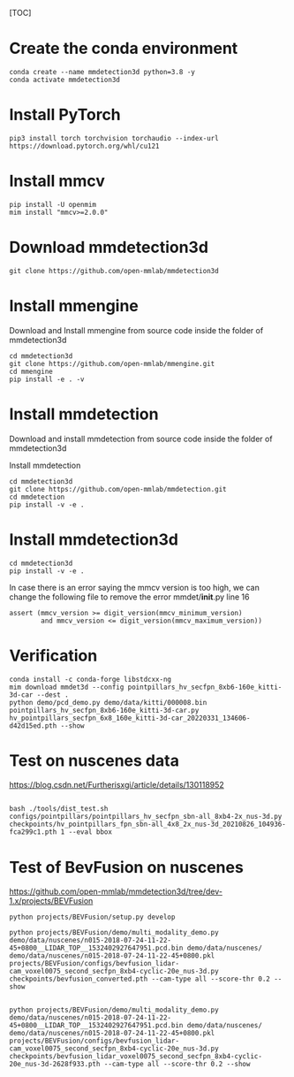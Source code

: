 [TOC] 
# Create the conda environment
```
conda create --name mmdetection3d python=3.8 -y
conda activate mmdetection3d
```

# Install PyTorch
```
pip3 install torch torchvision torchaudio --index-url https://download.pytorch.org/whl/cu121
```
# Install mmcv

```
pip install -U openmim
mim install "mmcv>=2.0.0"
```
# Download mmdetection3d
```
git clone https://github.com/open-mmlab/mmdetection3d
```
# Install mmengine
Download and Install mmengine from source code inside the folder of mmdetection3d

```
cd mmdetection3d
git clone https://github.com/open-mmlab/mmengine.git
cd mmengine
pip install -e . -v
```
# Install mmdetection
Download and install mmdetection from source code inside the folder of mmdetection3d

Install mmdetection
```
cd mmdetection3d
git clone https://github.com/open-mmlab/mmdetection.git
cd mmdetection
pip install -v -e .
```

# Install mmdetection3d
```
cd mmdetection3d
pip install -v -e .
```

In case there is an error saying the mmcv version is too high, we can change the following file to remove the error
mmdet/__init__.py
line 16
```
assert (mmcv_version >= digit_version(mmcv_minimum_version)
        and mmcv_version <= digit_version(mmcv_maximum_version))
```

# Verification
```
conda install -c conda-forge libstdcxx-ng
mim download mmdet3d --config pointpillars_hv_secfpn_8xb6-160e_kitti-3d-car --dest .
python demo/pcd_demo.py demo/data/kitti/000008.bin pointpillars_hv_secfpn_8xb6-160e_kitti-3d-car.py hv_pointpillars_secfpn_6x8_160e_kitti-3d-car_20220331_134606-d42d15ed.pth --show
```

# Test on nuscenes data

https://blog.csdn.net/Furtherisxgi/article/details/130118952
```

bash ./tools/dist_test.sh configs/pointpillars/pointpillars_hv_secfpn_sbn-all_8xb4-2x_nus-3d.py checkpoints/hv_pointpillars_fpn_sbn-all_4x8_2x_nus-3d_20210826_104936-fca299c1.pth 1 --eval bbox

```

# Test of BevFusion on nuscenes
https://github.com/open-mmlab/mmdetection3d/tree/dev-1.x/projects/BEVFusion
```
python projects/BEVFusion/setup.py develop

python projects/BEVFusion/demo/multi_modality_demo.py demo/data/nuscenes/n015-2018-07-24-11-22-45+0800__LIDAR_TOP__1532402927647951.pcd.bin demo/data/nuscenes/ demo/data/nuscenes/n015-2018-07-24-11-22-45+0800.pkl projects/BEVFusion/configs/bevfusion_lidar-cam_voxel0075_second_secfpn_8xb4-cyclic-20e_nus-3d.py checkpoints/bevfusion_converted.pth --cam-type all --score-thr 0.2 --show


python projects/BEVFusion/demo/multi_modality_demo.py demo/data/nuscenes/n015-2018-07-24-11-22-45+0800__LIDAR_TOP__1532402927647951.pcd.bin demo/data/nuscenes/ demo/data/nuscenes/n015-2018-07-24-11-22-45+0800.pkl projects/BEVFusion/configs/bevfusion_lidar-cam_voxel0075_second_secfpn_8xb4-cyclic-20e_nus-3d.py checkpoints/bevfusion_lidar_voxel0075_second_secfpn_8xb4-cyclic-20e_nus-3d-2628f933.pth --cam-type all --score-thr 0.2 --show
```
